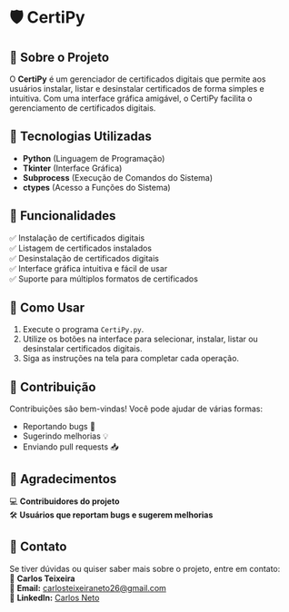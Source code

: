 # 🛡️ CertiPy

## 📌 Sobre o Projeto
O **CertiPy** é um gerenciador de certificados digitais que permite aos usuários instalar, listar e desinstalar certificados de forma simples e intuitiva. Com uma interface gráfica amigável, o CertiPy facilita o gerenciamento de certificados digitais.

## 🚀 Tecnologias Utilizadas
- **Python** (Linguagem de Programação)
- **Tkinter** (Interface Gráfica)
- **Subprocess** (Execução de Comandos do Sistema)
- **ctypes** (Acesso a Funções do Sistema)

## 🎯 Funcionalidades
✅ Instalação de certificados digitais  
✅ Listagem de certificados instalados  
✅ Desinstalação de certificados digitais  
✅ Interface gráfica intuitiva e fácil de usar  
✅ Suporte para múltiplos formatos de certificados  

## 🔧 Como Usar
1. Execute o programa `CertiPy.py`.
2. Utilize os botões na interface para selecionar, instalar, listar ou desinstalar certificados digitais.
3. Siga as instruções na tela para completar cada operação.

## 🤝 Contribuição
Contribuições são bem-vindas! Você pode ajudar de várias formas:
- Reportando bugs 🐞
- Sugerindo melhorias 💡
- Enviando pull requests 📥

## 💙 **Agradecimentos**  
💻 **Contribuidores do projeto**  
🛠 **Usuários que reportam bugs e sugerem melhorias**  

## 📩 Contato
Se tiver dúvidas ou quiser saber mais sobre o projeto, entre em contato:  
👤 **Carlos Teixeira**  
📧 **Email:** carlosteixeiraneto26@gmail.com  
💼 **LinkedIn:** [Carlos Neto](https://www.linkedin.com/in/carlos-neto-861541252/)
